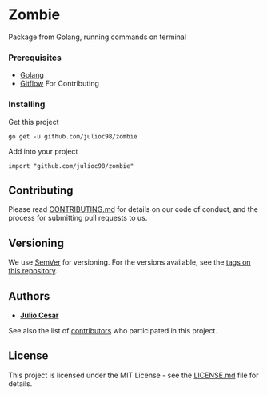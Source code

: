 # Zombie
Package from Golang, running commands on terminal

### Prerequisites

* [Golang](https://github.com/golang/go) 
* [Gitflow](https://github.com/nvie/gitflow) For Contributing

### Installing

Get this project

```
go get -u github.com/julioc98/zombie
```
Add into your project

```
import "github.com/julioc98/zombie"
```
## Contributing

Please read [CONTRIBUTING.md](https://github.com/julioc98/zombie/blob/master/CONTRIBUTING.md) for details on our code of conduct, and the process for submitting pull requests to us.

## Versioning

We use [SemVer](http://semver.org/) for versioning. For the versions available, see the [tags on this repository](https://github.com/julioc98/zombie/tags).

## Authors

* **[Julio Cesar](https://julioc98.github.io)**

See also the list of [contributors](https://github.com/julioc98/zombie/contributors) who participated in this project.

## License

This project is licensed under the MIT License - see the [LICENSE.md](LICENSE.md) file for details.